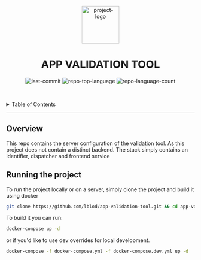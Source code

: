 <p align="center">
  <img src="https://ui.vlaanderen.be/3.latest/icons/app-icon/icon-highres-precomposed.png" width="100" alt="project-logo">
</p>
<p align="center">
    <h1 align="center">APP VALIDATION TOOL</h1>
</p>
<p align="center">
 <img src="https://img.shields.io/github/last-commit/lblod/app-validation-tool?style=default&logo=git&logoColor=white&color=0080ff" alt="last-commit">
 <img src="https://img.shields.io/github/languages/top/lblod/app-validation-tool?style=default&color=0080ff" alt="repo-top-language">
 <img src="https://img.shields.io/github/languages/count/lblod/app-validation-tool?style=default&color=0080ff" alt="repo-language-count">
<p>

<br><!-- TABLE OF CONTENTS -->
<details>
  <summary>Table of Contents</summary><br>

- [Overview](#overview)
- [Running the project](#running-the-project)

</details>
<hr>

## Overview

This repo contains the server configuration of the validation tool. As this project does not contain a distinct backend.
The stack simply contains an identifier, dispatcher and frontend service

## Running the project

To run the project locally or on a server, simply clone the project and build it using docker

```sh
git clone https://github.com/lblod/app-validation-tool.git && cd app-validation-tool
```

To build it you can run:  

```sh
docker-compose up -d 
```  

or if you'd like to use dev overrides for local development.  

```sh
docker-compose -f docker-compose.yml -f docker-compose.dev.yml up -d   
```
